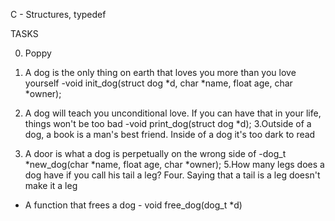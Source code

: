 C - Structures, typedef

TASKS

0. Poppy

1. A dog is the only thing on earth that loves you more than you love yourself
  -void init_dog(struct dog *d, char *name, float age, char *owner);
2. A dog will teach you unconditional love. If you can have that in your life, things won't be too bad
  -void print_dog(struct dog *d);
3.Outside of a dog, a book is a man's best friend. Inside of a dog it's too dark to read
4. A door is what a dog is perpetually on the wrong side of
  -dog_t *new_dog(char *name, float age, char *owner);
5.How many legs does a dog have if you call his tail a leg? Four. Saying that a tail is a leg doesn't make it a leg
 - A function that frees a dog - void free_dog(dog_t *d)
